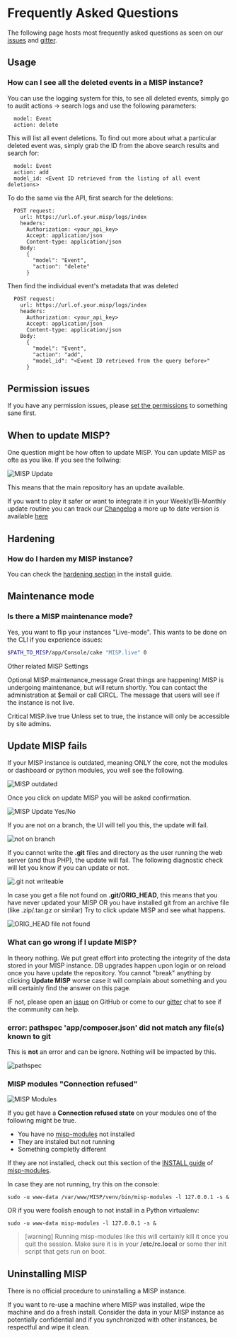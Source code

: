 <!-- toc -->

# Frequently Asked Questions

The following page hosts most frequently asked questions as seen on our [issues](https://github.com/MISP/issues) and [gitter](https://gitter.im/MISP/MISP).

## Usage

### How can I see all the deleted events in a MISP instance?

You can use the logging system for this, to see all deleted events, simply go to audit actions -> search logs and use the following parameters:

~~~~
  model: Event
  action: delete
~~~~

This will list all event deletions. To find out more about what a particular deleted event
was, simply grab the ID from the above search results and search for:

~~~~
  model: Event
  action: add
  model_id: <Event ID retrieved from the listing of all event deletions>
~~~~

To do the same via the API, first search for the deletions:

~~~~
  POST request:
    url: https://url.of.your.misp/logs/index
    headers:
      Authorization: <your_api_key>
      Accept: application/json
      Content-type: application/json
    Body:
      {
        "model": "Event",
        "action": "delete"
      }
~~~~

Then find the individual event's metadata that was deleted

~~~~
  POST request:
    url: https://url.of.your.misp/logs/index
    headers:
      Authorization: <your_api_key>
      Accept: application/json
      Content-type: application/json
    Body:
      {
        "model": "Event",
        "action": "add",
        "model_id": "<Event ID retrieved from the query before>"
      }
~~~~

## Permission issues

If you have any permission issues, please [set the permissions](https://misp.github.io/MISP/INSTALL.ubuntu1804/#5-set-the-permissions) to something sane first.

## When to update MISP?

One question might be how often to update MISP.
You can update MISP as ofte as you like. If you see the follwing:

![MISP Update](./figures/misp-diag-update.png)

This means that the main repository has an update available.

If you want to play it safer or want to integrate it in your Weekly/Bi-Monthly update routine you can track our [Changelog](https://www.misp-project.org/Changelog.txt) a more up to date version is available [here](https://misp.github.io/MISP/Changelog/)

## Hardening

### How do I harden my MISP instance?

You can check the [hardening section](https://misp.github.io/MISP/generic/hardening/) in the install guide.

## Maintenance mode

### Is there a MISP maintenance mode?

Yes, you want to flip your instances "Live-mode".
This wants to be done on the CLI if you experience issues:

```bash
$PATH_TO_MISP/app/Console/cake "MISP.live" 0
```

Other related MISP Settings

Optional	MISP.maintenance_message	Great things are happening! MISP is undergoing maintenance, but will return shortly. You can contact the administration at $email or call CIRCL.	The message that users will see if the instance is not live.

Critical	MISP.live	true	Unless set to true, the instance will only be accessible by site admins.

## Update MISP fails

If your MISP instance is outdated, meaning ONLY the core, not the modules or dashboard or python modules, you well see the following.

![MISP outdated](./figures/misp-outdated.png)

Once you click on update MISP you will be asked confirmation.

![MISP Update Yes/No](./figures/update-misp-YN.png)

If you are not on a branch, the UI will tell you this, the update will fail.

![not on branch](./figures/misp-not-on-branch.png)

If you cannot write the **.git** files and directory as the user running the web server (and thus PHP), the update will fail.
The following diagnostic check will let you know if you can update or not.

![.git not writeable](./figures/misp-diag-not-writeable-files-git.png)

In case you get a file not found on **.git/ORIG_HEAD**, this means that you have never updated your MISP OR you have installed git from an archive file (like .zip/.tar.gz or similar)
Try to click update MISP and see what happens.

![ORIG_HEAD file not found](./figures/misp-diag-writeable-files-not_found-git.png)

### What can go wrong if I update MISP?

In theory nothing. We put great effort into protecting the integrity of the data stored in your MISP instance.
DB upgrades happen upon login or on reload once you have update the repository.
You cannot "break" anything by clicking **Update MISP** worse case it will complain about something and you will certainly find the answer on this page.

IF not, please open an [issue](https://github.com/MISP/MISP/issues) on GitHub or come to our [gitter](https://gitter.im/MISP/MISP) chat to see if the community can help.

### error: pathspec 'app/composer.json' did not match any file(s) known to git

This is **not** an error and can be ignore. Nothing will be impacted by this.

![pathspec](./figures/misp-pathspec.png)

### MISP modules "Connection refused"

![MISP Modules ](./figures/misp-module-system-diag.png)

If you get have a **Connection refused state** on your modules one of the following might be true.

- You have no [misp-modules](https://github.com/MISP/misp-modules) not installed
- They are instaled but not running
- Something completly different

If they are not installed, check out this section of the [INSTALL guide](https://github.com/MISP/misp-modules/#how-to-install-and-start-misp-modules-in-a-python-virtualenv) of [misp-modules](https://github.com/MISP/misp-modules).

In case they are not running, try this on the console:

```
sudo -u www-data /var/www/MISP/venv/bin/misp-modules -l 127.0.0.1 -s &
```

OR if you were foolish enough to not install in a Python virtualenv:

```
sudo -u www-data misp-modules -l 127.0.0.1 -s &
```

> [warning] Running misp-modules like this will certainly kill it once you quit the session. Make sure it is in your **/etc/rc.local** or some ther init script that gets run on boot.

## Uninstalling MISP

There is no official procedure to uninstalling a MISP instance.

If you want to re-use a machine where MISP was installed, wipe the machine and do a fresh install.
Consider the data in your MISP instance as potentially confidential and if you synchronized with other instances, be respectful and wipe it clean.

  <!-- 
  Comment Place Holder
  -->
